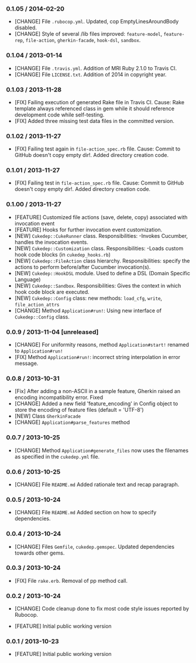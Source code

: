 ### 0.1.05 / 2014-02-20
* [CHANGE] File `.rubocop.yml`. Updated, cop EmptyLinesAroundBody disabled.
* [CHANGE] Style of several /lib files improved:  `feature-model`, `feature-rep`, `file-action`, `gherkin-facade`, `hook-dsl`, `sandbox`.

### 0.1.04 / 2013-01-14
* [CHANGE] File `.travis.yml`. Addition of MRI Ruby 2.1.0 to Travis CI.
* [CHANGE] File `LICENSE.txt`. Addition of 2014 in copyright year.

### 0.1.03 / 2013-11-28
* [FIX] Failing execution of generated Rake file in Travis CI. Cause: Rake template always referenced class in gem while it should reference development code while self-testing.
* [FIX] Added three missing test data files in the committed version.

### 0.1.02 / 2013-11-27
* [FIX] Failing test again in `file-action_spec.rb` file. Cause: Commit to GitHub doesn't copy empty dir!. Added directory creation code.

### 0.1.01 / 2013-11-27
* [FIX] Failing test in `file-action_spec.rb` file. Cause: Commit to GitHub doesn't copy empty dir!. Added directory creation code.

### 0.1.00 / 2013-11-27
* [FEATURE] Customized file actions (save, delete, copy) associated with invocation event
* [FEATURE] Hooks for further invocation event customization.
* [NEW] `Cukedep::CukeRunner` class. Responsibilities: -Invokes Cucumber, handles the invocation events.
* [NEW] `Cukedep::Customization` class. Responsibilities: -Loads custom hook code blocks (in `cukedep_hooks.rb`)
* [NEW] `Cukedep::FileAction` class hierarchy. Responsibilities: specify the actions to perform before/after Cucumber invocation(s).
* [NEW] `Cukedep::HookDSL` module. Used to define a DSL (Domain Specific Language)
* [NEW] `Cukedep::Sandbox`. Responsibilities: Gives the context in which hook code block are executed.
* [NEW] `Cukedep::Config` class: new methods: `load_cfg`, `write`, `file_action_attrs`
* [CHANGE] Method `Application#run!`: Using new interface of `Cukedep::Config` class.


### 0.0.9 / 2013-11-04 [unreleased]
* [CHANGE] For uniformity reasons, method `Application#start!` renamed to `Application#run!`
* [FIX] Method `Application#run!`: incorrect string interpolation in error message.

### 0.0.8 / 2013-10-31
* [Fix] After adding a non-ASCII in a sample feature, Gherkin raised an encoding incompatibility error. Fixed
* [CHANGE] Added a new field 'feature_encoding' in Config object to store the encoding of feature files (default = 'UTF-8')
* [NEW] Class `GherkinFacade`
* [CHANGE] `Application#parse_features` method

### 0.0.7 / 2013-10-25
* [CHANGE] Method `Application#generate_files` now uses the filenames as specified in the `cukedep.yml` file.

### 0.0.6 / 2013-10-25
* [CHANGE] File `README.md` Added rationale text and recap paragraph.

### 0.0.5 / 2013-10-24
* [CHANGE] File `README.md` Added section on how to specify dependencies.

### 0.0.4 / 2013-10-24
* [CHANGE] Files `Gemfile`, `cukedep.gemspec`. Updated dependencies towards other gems.

### 0.0.3 / 2013-10-24
* [FIX] File `rake.erb`. Removal of pp method call.

### 0.0.2 / 2013-10-24
* [CHANGE] Code cleanup done to fix most code style issues reported by Rubocop.

* [FEATURE] Initial public working version

### 0.0.1 / 2013-10-23

* [FEATURE] Initial public working version